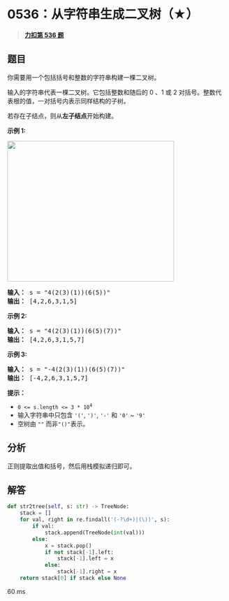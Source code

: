 # 0536：从字符串生成二叉树（★）


> <u>**[力扣第 536 题](https://leetcode.cn/problems/construct-binary-tree-from-string/)**</u>

## 题目

<p>你需要用一个包括括号和整数的字符串构建一棵二叉树。</p>

<p>输入的字符串代表一棵二叉树。它包括整数和随后的 0 、1 或 2 对括号。整数代表根的值，一对括号内表示同样结构的子树。</p>

<p>若存在子结点，则从<strong>左子结点</strong>开始构建。</p>



<p><strong>示例 1:</strong></p>
<img alt="" src="https://assets.leetcode.com/uploads/2020/09/02/butree.jpg" style="height: 322px; width: 382px;" />
<pre>
<strong>输入：</strong> s = "4(2(3)(1))(6(5))"
<strong>输出：</strong> [4,2,6,3,1,5]
</pre>

<p><strong>示例 2:</strong></p>

<pre>
<strong>输入：</strong> s = "4(2(3)(1))(6(5)(7))"
<strong>输出：</strong> [4,2,6,3,1,5,7]
</pre>

<p><strong>示例 3:</strong></p>

<pre>
<strong>输入：</strong> s = "-4(2(3)(1))(6(5)(7))"
<strong>输出： </strong>[-4,2,6,3,1,5,7]
</pre>



<p><strong>提示：</strong></p>

<ul>
<li><code>0 &lt;= s.length &lt;= 3 * 10<sup>4</sup></code></li>
<li>输入字符串中只包含 <code>'('</code>, <code>')'</code>, <code>'-'</code> 和 <code>'0'</code> ~ <code>'9'</code> </li>
<li>空树由 <code>""</code> 而非<code>"()"</code>表示。</li>
</ul>


## 分析

正则提取出值和括号，然后用栈模拟递归即可。

## 解答


```python
def str2tree(self, s: str) -> TreeNode:
	stack = []
	for val, right in re.findall('(-?\d+)|(\))', s):
		if val:
			stack.append(TreeNode(int(val)))
		else:
			x = stack.pop()
			if not stack[-1].left:
				stack[-1].left = x
			else:
				stack[-1].right = x
	return stack[0] if stack else None
```
60 ms
